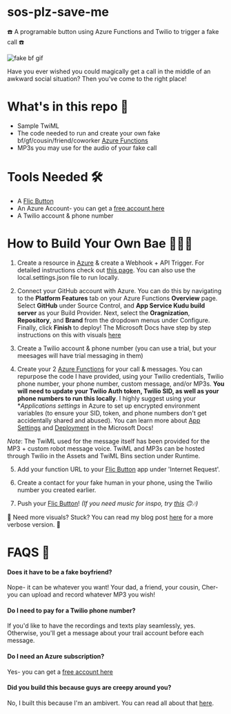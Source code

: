 # sos-plz-save-me
☎️ A programable button using Azure Functions and Twilio to trigger a fake call ☎️

![fake bf gif](https://media.giphy.com/media/nnm9NOlVa8yqWbwarv/giphy.gif "Your new fake bf is calling...")

Have you ever wished you could magically get a call in the middle of an awkward social situation?
Then you've come to the right place!

# What's in this repo 📝

+ Sample TwiML
+ The code needed to run and create your own fake bf/gf/cousin/friend/coworker [Azure Functions](https://azure.microsoft.com/en-us/services/functions/?WT.mc_id=sosplzsaveme-github-chcondon)
+ MP3s you may use for the audio of your fake call

# Tools Needed 🛠

+ A [Flic Button](https://amzn.to/2FzdJZo)
+ An Azure Account- you can get a [free account here](https://azure.microsoft.com/en-us/free/?wt.mc_id=sosplzsaveme-github-chcondon)
+ A Twilio account & phone number

# How to Build Your Own Bae 👩🏼‍💻

1. Create a resource in [Azure](https://azure.microsoft.com/en-us/free/?wt.mc_id=sosplzsaveme-github-chcondon) & create a Webhook + API Trigger. For detailed instructions check out [this page](https://docs.microsoft.com/en-us/azure/azure-functions/functions-create-first-azure-function/?wt.mc_id=sosplzsaveme-github-chcondon). You can also use the local.settings.json file to run locally.

2. Connect your GitHub account with Azure. You can do this by navigating to the **Platform Features** tab on your Azure Functions **Overview** page. Select **GitHub** under Source Control, and **App Service Kudu build server** as your Build Provider. Next, select the **Oragnization**, **Repository**, and **Brand** from the dropdown menus under Configure. Finally, click **Finish** to deploy! The Microsoft Docs have step by step instructions on this with visuals [here](https://docs.microsoft.com/en-us/azure/app-service/deploy-continuous-deployment/?WT.mc_id=sosplzsaveme-github-chcondon)

3. Create a Twilio account & phone number (you can use a trial, but your meesages will have trial messaging in them)

4. Create your 2 [Azure Functions](https://azure.microsoft.com/en-us/services/functions/?WT.mc_id=sosplzsaveme-github-chcondon) for your call & messages. You can repurpose the code I have provided, using your Twilio credentials, Twilio phone number, your phone number, custom message, and/or MP3s. **You will need to update your Twilio Auth token, Twilio SID, as well as your phone numbers to run this locally**. I highly suggest using your **Applications settings* in Azure to set up encrypted environment variables (to ensure your SID, token, and phone numbers don't get accidentally shared and abused). You can learn more about [App Settings](https://docs.microsoft.com/en-us/azure/app-service/web-sites-configure/?WT.mc_id=sosplzsaveme-github-chcondon) and [Deployment](https://docs.microsoft.com/en-us/azure/app-service/deploy-continuous-deployment/?WT.mc_id=sosplzsaveme-github-chcondon) in the Microsoft Docs!

*Note*: The TwiML used for the message itself has been provided for the MP3 + custom robot message voice. TwiML and MP3s can be hosted through Twilio in the Assets and TwiML Bins section under Runtime.

5. Add your function URL to your [Flic Button](https://amzn.to/2FzdJZo) app under 'Internet Request'.

6. Create a contact for your fake human in your phone, using the Twilio number you created earlier.

7. Push your [Flic Button](https://amzn.to/2FzdJZo)! *(If you need music for inspo, try [this](https://youtu.be/kAjrKYstfDM?t=102) 🙃🎶)*

🚨 Need more visuals? Stuck? You can read my blog post [here](LINK!) for a more verbose version. 🚨



# FAQS 🤔

#### Does it have to be a fake boyfriend?
Nope- it can be whatever you want! Your dad, a friend, your cousin, Cher- you can upload and record whatever MP3 you wish!

#### Do I need to pay for a Twilio phone number?
If you'd like to have the recordings and texts play seamlessly, yes.
Otherwise, you'll get a message about your trail account before each message.

#### Do I need an Azure subscription?
Yes- you can get a [free account here](https://azure.microsoft.com/en-us/free/?wt.mc_id=sosplzsaveme-github-chcondon)

#### Did you build this because guys are creepy around you?
No, I built this because I'm an ambivert. You can read all about that [here](LINK).
